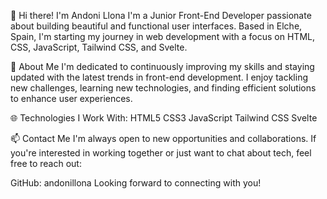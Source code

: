 👋 Hi there! I'm Andoni Llona
I'm a Junior Front-End Developer passionate about building beautiful and functional user interfaces. Based in Elche, Spain, I'm starting my journey in web development with a focus on HTML, CSS, JavaScript, Tailwind CSS, and Svelte.

🚀 About Me
I'm dedicated to continuously improving my skills and staying updated with the latest trends in front-end development. I enjoy tackling new challenges, learning new technologies, and finding efficient solutions to enhance user experiences.

🌐 Technologies I Work With:
HTML5
CSS3
JavaScript
Tailwind CSS
Svelte

📫 Contact Me
I'm always open to new opportunities and collaborations. If you're interested in working together or just want to chat about tech, feel free to reach out:

GitHub: andonillona
Looking forward to connecting with you!
